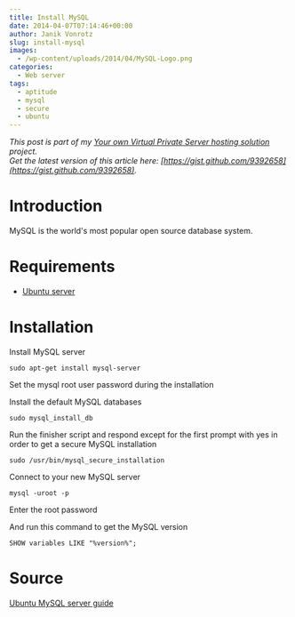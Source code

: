 ```yaml
---
title: Install MySQL
date: 2014-04-07T07:14:46+00:00
author: Janik Vonrotz
slug: install-mysql
images:
  - /wp-content/uploads/2014/04/MySQL-Logo.png
categories:
  - Web server
tags:
  - aptitude
  - mysql
  - secure
  - ubuntu
---
```

*This post is part of my [Your own Virtual Private Server hosting solution](https://janikvonrotz.ch/your-own-virtual-private-server-hosting-solution/) project.*  
*Get the latest version of this article here: [https://gist.github.com/9392658](https://gist.github.com/9392658).*

# Introduction

MySQL is the world's most popular open source database system.
<!--more-->
# Requirements

* [Ubuntu server](https://janikvonrotz.ch/2014/03/13/deploy-ubuntu-server/)

# Installation

Install MySQL server

    sudo apt-get install mysql-server
    
Set the mysql root user password during the installation

Install the default MySQL databases

    sudo mysql_install_db
    
Run the finisher script and respond except for the first prompt with yes in order to get a secure MySQL installation

    sudo /usr/bin/mysql_secure_installation
        
Connect to your new MySQL server

    mysql -uroot -p
    
Enter the root password

And run this command to get the MySQL version

    SHOW variables LIKE "%version%";
	
# Source

[Ubuntu MySQL server guide](https://help.ubuntu.com/12.04/serverguide/mysql.html)